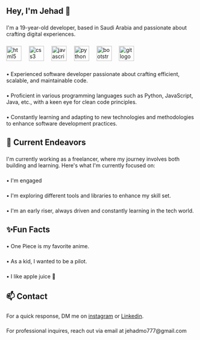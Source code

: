 <h2 align="left">Hey, I'm Jehad 👋</h2>

###

<p align="left">I'm a 19-year-old developer, based in Saudi Arabia and passionate about crafting digital experiences.</p>

###

<div align="left">
  <img src="https://cdn.jsdelivr.net/gh/devicons/devicon/icons/html5/html5-original.svg" height="40" alt="html5 logo"  />
  <img width="12" />
  <img src="https://cdn.jsdelivr.net/gh/devicons/devicon/icons/css3/css3-original.svg" height="40" alt="css3 logo"  />
  <img width="12" />
  <img src="https://cdn.jsdelivr.net/gh/devicons/devicon/icons/javascript/javascript-original.svg" height="40" alt="javascript logo"  />
  <img width="12" />
  <img src="https://cdn.jsdelivr.net/gh/devicons/devicon/icons/python/python-original.svg" height="40" alt="python logo"  />
  <img width="12" />
  <img src="https://cdn.jsdelivr.net/gh/devicons/devicon/icons/bootstrap/bootstrap-original.svg" height="40" alt="bootstrap logo"  />
  <img width="12" />
  <img src="https://cdn.jsdelivr.net/gh/devicons/devicon/icons/git/git-original.svg" height="40" alt="git logo"  />
</div>

###

<p align="left">• Experienced software developer passionate about crafting efficient, scalable, and maintainable code.</p>

###

<p align="left">• Proficient in various programming languages such as Python, JavaScript, Java, etc., with a keen eye for clean code principles.</p>

###

<p align="left">• Constantly learning and adapting to new technologies and methodologies to enhance software development practices.</p>

###

<h2 align="left">🔭 Current Endeavors</h2>

###

<p align="left">I'm currently working as a freelancer, where my journey involves both building and learning. Here's what I'm currently focused on:</p>

###

<p align="left">• I'm engaged</p>

###

<p align="left">• I'm exploring different tools and libraries to enhance my skill set.</p>

###

<p align="left">• I'm an early riser, always driven and constantly learning in the tech world.</p>

###

<h2 align="left">✨Fun Facts</h2>

###

<p align="left">• One Piece is my favorite anime.</p>

###

<p align="left">• As a kid, I wanted to be a pilot.</p>

###

<p align="left">• I like apple juice 🧃</p>

###

<h2 align="left">📫 Contact</h2>

###

<p align="left">For a quick response, DM me on <a href="https://www.instagram.com/itsjehad007/">instagram</a> or <a href="https://www.linkedin.com/in/jehad-mohammed-069b162a5/">Linkedin</a>.</p>

###

<p align="left">For professional inquires, reach out via email at jehadmo777@gmail.com</p>

###
